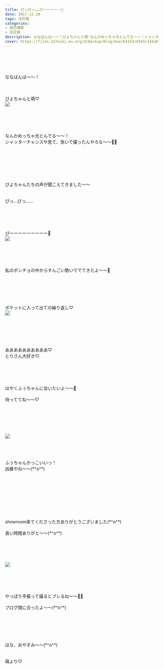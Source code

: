 ```yaml
---
title: ぴっぴっ……ぴーーーーー🐥
date: 2017-12-28
tags: 涼花萌
categories: 
- 成员博客
- 涼花萌
description: ななばんは〜〜！ぴよちゃんと萌♡なんかめっちゃ光とんでる〜〜！シャッターチャンスや思て、急いで撮ったんやろな〜〜📸🐥ぴよちゃんたちの声が聞こえてきまし...
cover: https://files.227wiki.eu.org/d/Backup/Blog/moe/b41b3cd3e5c316a678252ca3d8394.jpg 
---
```

<div class="blog_detail__main">
<br/>
<br/>
<br/>
<br/>
ななばんは〜〜！<br/>
<br/>
<br/>
<br/>
ぴよちゃんと萌♡<br/>
<img src="https://files.227wiki.eu.org/d/Backup/Blog/moe/b41b3cd3e5c316a678252ca3d8394.jpg"><br/>
<br/>
<br/>
<br/>
<br/>
<br/>
なんかめっちゃ光とんでる〜〜！<br/>
シャッターチャンスや思て、急いで撮ったんやろな〜〜📸🐥<br/>
<br/>
<br/>
<br/>
<br/>
<br/>
<br/>
<br/>
ぴよちゃんたちの声が聞こえてきました〜〜<br/>
<br/>
<br/>
ぴっ…ぴっ……<br/>
<br/>
<br/>
<br/>
<br/>
<br/>
ぴーーーーーーーーー🐥<br/>
<img src="https://files.227wiki.eu.org/d/Backup/Blog/moe/b41b3cd3e5c316a678252ca3d8394-01.jpg"><br/>
<br/>
<br/>
<br/>
<br/>
<br/>
私のポンチョの中からすんごい勢いででてきたよ〜〜🐥<br/>
<br/>
<br/>
<br/>
<br/>
<br/>
<br/>
ポケットに入って出ての繰り返し♡<br/>
<img src="https://files.227wiki.eu.org/d/Backup/Blog/moe/b41b3cd3e5c316a678252ca3d8394-02.jpg"><br/>
<br/>
<br/>
<br/>
<br/>
<br/>
<br/>
ああああああああああ♡<br/>
とりさん大好き♡<br/>
<br/>
<br/>
<br/>
<br/>
<br/>
はやくふぅちゃんに会いたいよ〜〜🐥<br/>
<br/>
待っててね〜〜♡<br/>
<br/>
<br/>
<br/>
<br/>
<br/>
<br/>
<img src="https://files.227wiki.eu.org/d/Backup/Blog/moe/b41b3cd3e5c316a678252ca3d8394-03.jpg"><br/>
<br/>
<br/>
<br/>
<br/>
ふぅちゃんかっこいいっ！<br/>
凶暴やね〜〜(*^o^*)<br/>
<br/>
<br/>
<br/>
<br/>
<br/>
<br/>
<br/>
<br/>
<br/>
showroom来てくださった方ありがとうございました(*^o^*)<br/>
<br/>
長い時間ありがと〜〜(*^o^*)<br/>
<br/>
<br/>
<br/>
<br/>
<br/>
<img src="https://files.227wiki.eu.org/d/Backup/Blog/moe/b41b3cd3e5c316a678252ca3d8394-04.jpg"><br/>
<br/>
<br/>
<br/>
<br/>
<br/>
やっぱり手振って撮るとブレるね〜〜👋🏻<br/>
<br/>
ブログ間に合ったよ〜〜(*^o^*)<br/>
<br/>
<br/>
<br/>
<br/>
<br/>
<br/>
ほな、おやすみ〜〜(*^o^*)<br/>
<br/>
<br/>
萌より♡
<!--twitter-->

<!--//twitter-->
</img></img></img></img></img></div>